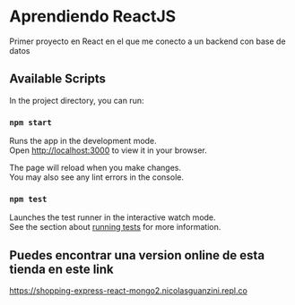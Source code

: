 # Aprendiendo ReactJS
Primer proyecto en React en el que me conecto a un backend con base de datos


## Available Scripts

In the project directory, you can run:

### `npm start`

Runs the app in the development mode.\
Open [http://localhost:3000](http://localhost:3000) to view it in your browser.

The page will reload when you make changes.\
You may also see any lint errors in the console.

### `npm test`

Launches the test runner in the interactive watch mode.\
See the section about [running tests](https://facebook.github.io/create-react-app/docs/running-tests) for more information.

## Puedes encontrar una version online de esta tienda en este link

https://shopping-express-react-mongo2.nicolasguanzini.repl.co

